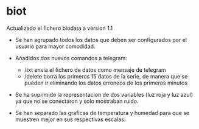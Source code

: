 # biot

Actualizado el fichero biodata a version 1.1

* Se han agrupado todos los datos que deben ser configurados por el usuario para mayor comodidad.
* Añadidos dos nuevos comandos a telegram:
  * /txt     envia el fichero de datos como mensaje de telegram
  * /delete  borra los primeros 15 datos de la serie, de manera que se pueden ir eliminando los datos erroneos de los primeros minutos 

* Se ha suprimido la representacion de dos variables (luz roja y luz azul) ya que no se conectaron y solo mostraban ruido.
* Se han separado las graficas de temperatura y humedad para que se muestren mejor en sus respectivas escalas.
